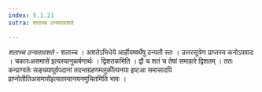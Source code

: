 ```yaml
---
index: 5.1.21
sutra: शताच्च ठन्यतावशते

---
```

_शताच्च ठन्यतावशते_ - शताच्च । अशतेऽभिधेये आर्हीयष्वर्थेषु ठन्यतौ स्तः । उत्तरसूत्रेण प्राप्तस्य कनोऽपवादः । चकारःअसमासे॑ इत्यस्यानुकर्षणार्थः । द्विशतकमिति । द्वौ च शतं च तेषां समाहारे द्विशतम् । ततः कन्प्राग्वतेः सङ्ख्यापूर्वपदानां तदन्तग्रहणमलुकी॑त्यनया इष्टआ समासादपि प्राप्नोतीतिअसमासे॑इत्यतस्यानयनमुचितमिति भावः ।